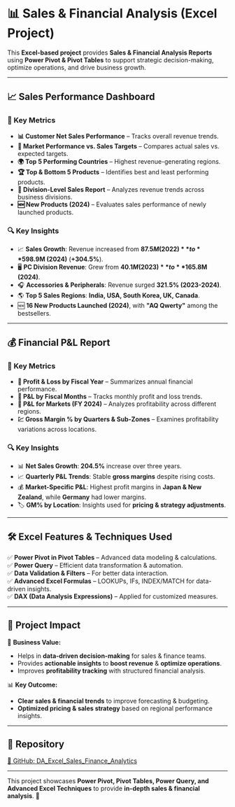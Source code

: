 # 📊 Sales & Financial Analysis (Excel Project)

This **Excel-based project** provides **Sales & Financial Analysis Reports** using **Power Pivot & Pivot Tables** to support strategic decision-making, optimize operations, and drive business growth.

---

## 📈 Sales Performance Dashboard

### 🔹 Key Metrics
- **📊 Customer Net Sales Performance** – Tracks overall revenue trends.
- **🎯 Market Performance vs. Sales Targets** – Compares actual sales vs. expected targets.
- **🌍 Top 5 Performing Countries** – Highest revenue-generating regions.
- **🏆 Top & Bottom 5 Products** – Identifies best and least performing products.
- **🏢 Division-Level Sales Report** – Analyzes revenue trends across business divisions.
- **🆕 New Products (2024)** – Evaluates sales performance of newly launched products.

### 🔍 Key Insights
- 📈 **Sales Growth**: Revenue increased from **$87.5M (2022)** to **$598.9M (2024)** (**+304.5%**).
- 🖥 **PC Division Revenue**: Grew from **$40.1M (2023)** to **$165.8M (2024)**.
- 🎧 **Accessories & Peripherals**: Revenue surged **321.5% (2023-2024)**.
- 🌎 **Top 5 Sales Regions**: **India, USA, South Korea, UK, Canada**.
- 🆕 **16 New Products Launched (2024)**, with **"AQ Qwerty"** among the bestsellers.

---

## 💰 Financial P&L Report

### 🔹 Key Metrics
- **📆 Profit & Loss by Fiscal Year** – Summarizes annual financial performance.
- **📅 P&L by Fiscal Months** – Tracks monthly profit and loss trends.
- **📍 P&L for Markets (FY 2024)** – Analyzes profitability across different regions.
- **💹 Gross Margin % by Quarters & Sub-Zones** – Examines profitability variations across locations.

### 🔍 Key Insights
- 📊 **Net Sales Growth**: **204.5%** increase over three years.
- 📈 **Quarterly P&L Trends**: Stable **gross margins** despite rising costs.
- 💰 **Market-Specific P&L**: Highest profit margins in **Japan & New Zealand**, while **Germany** had lower margins.
- 🏷 **GM% by Location**: Insights used for **pricing & strategy adjustments**.

---

## 🛠 Excel Features & Techniques Used
✅ **Power Pivot in Pivot Tables** – Advanced data modeling & calculations.  
✅ **Power Query** – Efficient data transformation & automation.  
✅ **Data Validation & Filters** – For better data interaction.  
✅ **Advanced Excel Formulas** – LOOKUPs, IFs, INDEX/MATCH for data-driven insights.  
✅ **DAX (Data Analysis Expressions)** – Applied for customized measures.  

---

## 📌 Project Impact
🚀 **Business Value:**  
- Helps in **data-driven decision-making** for sales & finance teams.  
- Provides **actionable insights** to **boost revenue** & **optimize operations**.  
- Improves **profitability tracking** with structured financial analysis.  

📊 **Key Outcome:**  
- **Clear sales & financial trends** to improve forecasting & budgeting.  
- **Optimized pricing & sales strategy** based on regional performance insights.  

---

## 🔗 Repository
[📂 GitHub: DA_Excel_Sales_Finance_Analytics](https://github.com/ritvikraj-cse/DA_Projects/tree/main/Excel_Sales_Finance_Analytics) 

---

This project showcases **Power Pivot, Pivot Tables, Power Query, and Advanced Excel Techniques** to provide **in-depth sales & financial analysis**. 🚀  
